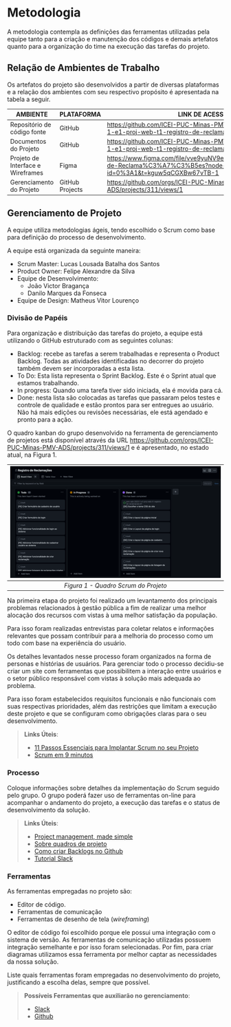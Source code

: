 
# Metodologia

A metodologia contempla as definições das ferramentas utilizadas pela equipe tanto para a criação e manutenção dos códigos e demais artefatos quanto para a organização do time na execução das tarefas do projeto.

## Relação de Ambientes de Trabalho

Os artefatos do projeto são desenvolvidos a partir de diversas plataformas e a relação dos ambientes com seu respectivo propósito é apresentada na tabela a seguir.

|         AMBIENTE          |        PLATAFORMA         |                  LINK DE ACESSO                               |
|----------------------------|---------------------------|---------------------------------------------------------------|
|Repositório de código fonte |         GitHub            | https://github.com/ICEI-PUC-Minas-PMV-ADS/pmv-ads-2023-1-e1-proj-web-t1-registro-de-reclamacoes
|Documentos do Projeto       |         GitHub            | https://github.com/ICEI-PUC-Minas-PMV-ADS/pmv-ads-2023-1-e1-proj-web-t1-registro-de-reclamacoes/tree/main/docs
|Projeto de Interface e Wireframes|   Figma              | https://www.figma.com/file/vve9yuNV9e0VifPQLMX20w/Registro-de-Reclama%C3%A7%C3%B5es?node-id=0%3A1&t=kguw5qCGXBw67vTB-1    
|Gerenciamento do Projeto     | GitHub Projects          | https://github.com/orgs/ICEI-PUC-Minas-PMV-ADS/projects/311/views/1



## Gerenciamento de Projeto

A equipe utiliza metodologias ágeis, tendo escolhido o Scrum como base para definição do
processo de desenvolvimento.

A equipe está organizada da seguinte maneira:

* Scrum Master: Lucas Lousada Batalha dos Santos
* Product Owner: Felipe Alexandre da Silva
* Equipe de Desenvolvimento:
    * João Victor Bragança
    * Danilo Marques da Fonseca
* Equipe de Design: Matheus Vitor Lourenço


### Divisão de Papéis

Para organização e distribuição das tarefas do projeto, a equipe está utilizando o GitHub
estruturado com as seguintes colunas:

  *  Backlog: recebe as tarefas a serem trabalhadas e representa o Product Backlog. Todas as atividades identificadas no decorrer do projeto também devem ser incorporadas a esta lista.
  *  To Do: Esta lista representa o Sprint Backlog. Este é o Sprint atual que estamos trabalhando.
  * In progress: Quando uma tarefa tiver sido iniciada, ela é movida para cá.
  * Done: nesta lista são colocadas as tarefas que passaram pelos testes e controle de qualidade e estão prontos para ser entregues ao usuário. Não há mais edições ou     revisões necessárias, ele está agendado e pronto para a ação.

O quadro kanban do grupo desenvolvido na ferramenta de gerenciamento de projetos está
disponível através da URL https://github.com/orgs/ICEI-PUC-Minas-PMV-ADS/projects/311/views/1 e é apresentado, no estado atual, na Figura 1.


| ![Figura 1 - Quadro Scrum do Projeto](./img/github-board-screenshot.png "Figura 1")
|:--:| 
| *Figura 1 - Quadro Scrum do Projeto* |

Na primeira etapa do projeto foi realizado um levantamento dos principais problemas relacionados à gestão pública a fim de realizar uma melhor alocação dos recursos com vistas à uma melhor satisfação da população. 

Para isso foram realizadas entrevistas para coletar relatos e informações relevantes que possam contribuir para a melhoria do processo como um todo com base na experiência do usuário.

Os detalhes levantados nesse processo foram organizados na forma de personas e histórias de usuários.
Para gerenciar todo o processo decidiu-se criar um site com ferramentas que possibilitem a interação entre usuários e o setor público responsável com vistas à solução mais adequada ao problema. 

Para isso foram estabelecidos requisitos funcionais e não funcionais com suas respectivas prioridades, além das restrições que limitam a execução deste projeto e que se configuram como obrigações claras para o seu desenvolvimento.




> **Links Úteis**:
> - [11 Passos Essenciais para Implantar Scrum no seu 
> Projeto](https://mindmaster.com.br/scrum-11-passos/)
> - [Scrum em 9 minutos](https://www.youtube.com/watch?v=XfvQWnRgxG0)

### Processo

Coloque  informações sobre detalhes da implementação do Scrum seguido pelo grupo. O grupo poderá fazer uso de ferramentas on-line para acompanhar o andamento do projeto, a execução das tarefas e o status de desenvolvimento da solução.
 
> **Links Úteis**:
> - [Project management, made simple](https://github.com/features/project-management/)
> - [Sobre quadros de projeto](https://docs.github.com/pt/github/managing-your-work-on-github/about-project-boards)
> - [Como criar Backlogs no Github](https://www.youtube.com/watch?v=RXEy6CFu9Hk)
> - [Tutorial Slack](https://slack.com/intl/en-br/)

### Ferramentas

As ferramentas empregadas no projeto são:

- Editor de código.
- Ferramentas de comunicação
- Ferramentas de desenho de tela (_wireframing_)

O editor de código foi escolhido porque ele possui uma integração com o
sistema de versão. As ferramentas de comunicação utilizadas possuem
integração semelhante e por isso foram selecionadas. Por fim, para criar
diagramas utilizamos essa ferramenta por melhor captar as
necessidades da nossa solução.

Liste quais ferramentas foram empregadas no desenvolvimento do projeto, justificando a escolha delas, sempre que possível.
 
> **Possíveis Ferramentas que auxiliarão no gerenciamento**: 
> - [Slack](https://slack.com/)
> - [Github](https://github.com/)
